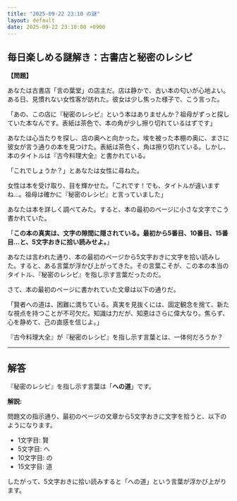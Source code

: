 ```yaml
---
title: "2025-09-22 23:10 の謎"
layout: default
date: 2025-09-22 23:10:00 +0900
---
```

## 毎日楽しめる謎解き：古書店と秘密のレシピ

**【問題】**

あなたは古書店「言の葉堂」の店主だ。店は静かで、古い本の匂いが心地よい。ある日、見慣れない女性客が訪れた。彼女は少し焦った様子で、こう言った。

「あの、この店に『秘密のレシピ』という本はありませんか？祖母がずっと探していた本なんです。表紙は茶色で、本の角が少し擦り切れているはずです」

あなたは心当たりを探し、店の奥へと向かった。埃を被った本棚の奥に、まさに彼女が言う通りの本を見つけた。表紙は茶色く、角は擦り切れている。しかし、本のタイトルは『古今料理大全』と書かれている。

「これでしょうか？」とあなたは女性に尋ねた。

女性は本を受け取り、目を輝かせた。「これです！でも、タイトルが違いますね…。祖母は確かに『秘密のレシピ』と言っていました」

あなたは本を詳しく調べてみた。すると、本の最初のページに小さな文字でこう書かれていた。

「**この本の真実は、文字の隙間に隠されている。最初から5番目、10番目、15番目…と、5文字おきに拾い読みせよ。**」

あなたは言われた通り、本の最初のページから5文字おきに文字を拾い読みした。すると、ある言葉が浮かび上がってきた。その言葉こそが、この本の本当のタイトル、『秘密のレシピ』を指し示す言葉だったのだ。

さて、本の最初のページに書かれていた文章は以下の通りだ。

「賢者への道は、困難に満ちている。真実を見抜くには、固定観念を捨て、新たな視点を持つことが不可欠だ。知識は力だが、知恵はさらに偉大なり。焦らず、心を静めて、己の直感を信じよ。」

『古今料理大全』が『秘密のレシピ』を指し示す言葉とは、一体何だろうか？

---

## 解答

『秘密のレシピ』を指し示す言葉は「**への道**」です。

**解説:**

問題文の指示通り、最初のページの文章から5文字おきに文字を拾うと、以下のようになります。

*   1文字目: 賢
*   5文字目: へ
*   10文字目: の
*   15文字目: 道

したがって、5文字おきに拾い読みすると「への道」という言葉が浮かび上がります。
